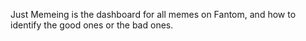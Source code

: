 Just Memeing is the dashboard for all memes on Fantom, and how to identify the good ones or the bad ones.
